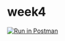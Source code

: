 # week4

[![Run in Postman](https://run.pstmn.io/button.svg)](https://app.getpostman.com/run-collection/35b293f1547a45be6cae#?env%5BLongSenHW2%5D=W3sia2V5IjoidG9rZW4iLCJ2YWx1ZSI6bnVsbCwiZW5hYmxlZCI6dHJ1ZX1d)